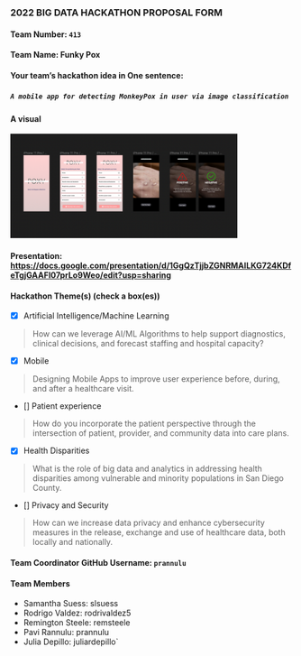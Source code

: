 ### 2022 BIG DATA HACKATHON PROPOSAL FORM

#### Team Number: `413`  

#### Team Name: Funky Pox    
  
#### Your team’s hackathon idea in One sentence:
##### `A mobile app for detecting MonkeyPox in user via image classification`


#### A visual

<img height="10%" width="80%" alt="hdma" src="./mockup.png?raw=true"> 

#### Presentation: https://docs.google.com/presentation/d/1GgQzTjjbZGNRMAILKG724KDfeTgjGAAFI07prLo9Weo/edit?usp=sharing

#### Hackathon Theme(s) (check a box(es))
- [X] Artificial Intelligence/Machine Learning 
> How can we leverage AI/ML Algorithms to help support diagnostics, clinical decisions, and forecast staffing and hospital capacity?
- [X] Mobile
> Designing Mobile Apps to improve user experience before, during, and after a healthcare visit.
- [] Patient experience
> How do you incorporate the patient perspective through the intersection of patient, provider, and community data into care plans.
- [X] Health Disparities
> What is the role of big data and analytics in addressing health disparities among vulnerable and minority populations in San Diego County.
- [] Privacy and Security
> How can we increase data privacy and enhance cybersecurity measures in the release, exchange and use of healthcare data, both locally and nationally.

#### Team Coordinator GitHub Username: `prannulu`

#### Team Members
- Samantha Suess: slsuess
- Rodrigo Valdez: rodrivaldez5 
- Remington Steele: remsteele
- Pavi Rannulu: prannulu
- Julia Depillo: juliardepillo`
